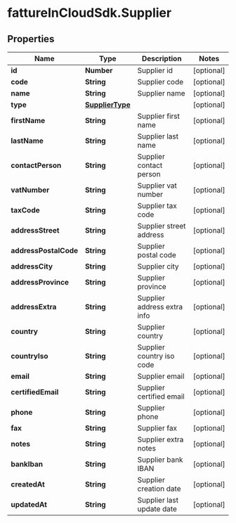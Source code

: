 # fattureInCloudSdk.Supplier

## Properties

Name | Type | Description | Notes
------------ | ------------- | ------------- | -------------
**id** | **Number** | Supplier id | [optional] 
**code** | **String** | Supplier code | [optional] 
**name** | **String** | Supplier name | [optional] 
**type** | [**SupplierType**](SupplierType.md) |  | [optional] 
**firstName** | **String** | Supplier first name | [optional] 
**lastName** | **String** | Supplier last name | [optional] 
**contactPerson** | **String** | Supplier contact person | [optional] 
**vatNumber** | **String** | Supplier vat number | [optional] 
**taxCode** | **String** | Supplier tax code | [optional] 
**addressStreet** | **String** | Supplier street address | [optional] 
**addressPostalCode** | **String** | Supplier postal code | [optional] 
**addressCity** | **String** | Supplier city | [optional] 
**addressProvince** | **String** | Supplier province | [optional] 
**addressExtra** | **String** | Supplier address extra info | [optional] 
**country** | **String** | Supplier country | [optional] 
**countryIso** | **String** | Supplier country iso code | [optional] 
**email** | **String** | Supplier email | [optional] 
**certifiedEmail** | **String** | Supplier certified email | [optional] 
**phone** | **String** | Supplier phone | [optional] 
**fax** | **String** | Supplier fax | [optional] 
**notes** | **String** | Supplier extra notes | [optional] 
**bankIban** | **String** | Supplier bank IBAN | [optional] 
**createdAt** | **String** | Supplier creation date | [optional] 
**updatedAt** | **String** | Supplier last update date | [optional] 


